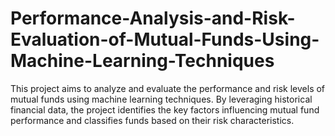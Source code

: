 # Performance-Analysis-and-Risk-Evaluation-of-Mutual-Funds-Using-Machine-Learning-Techniques
This project aims to analyze and evaluate the performance and risk levels of mutual funds using machine learning techniques. By leveraging historical financial data, the project identifies the key factors influencing mutual fund performance and classifies funds based on their risk characteristics.
